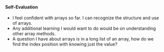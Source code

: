 #### Self-Evaluation

- I feel confident with arrays so far. I can recognize the structure and use of arrays. 
- Any additional learning I would want to do would be on understanding other array methods. 
- A question I have about arrays is in a long list of an array, how do we find the index position with knowing just the value?
